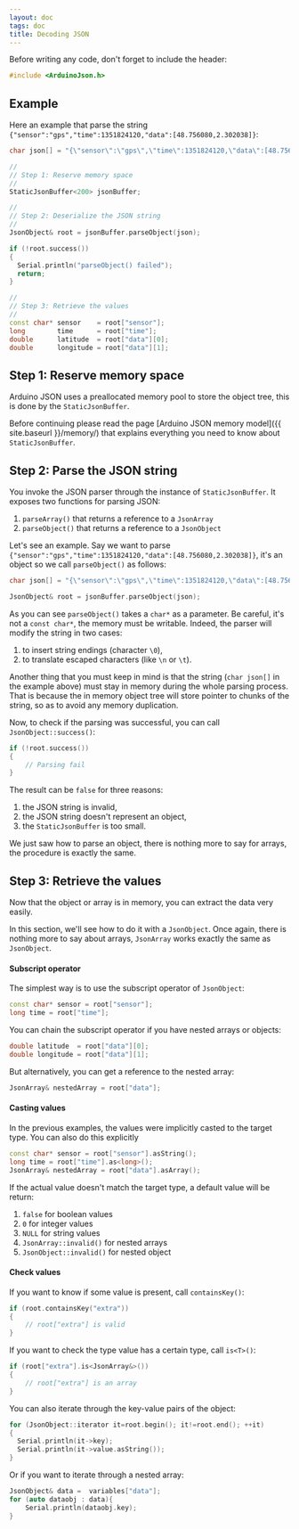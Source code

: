 ```yaml
---
layout: doc
tags: doc
title: Decoding JSON
---
```


Before writing any code, don't forget to include the header:

```c++
#include <ArduinoJson.h>
```

## Example

Here an example that parse the string `{"sensor":"gps","time":1351824120,"data":[48.756080,2.302038]}`:

```c++
char json[] = "{\"sensor\":\"gps\",\"time\":1351824120,\"data\":[48.756080,2.302038]}";

//
// Step 1: Reserve memory space
//
StaticJsonBuffer<200> jsonBuffer;

//
// Step 2: Deserialize the JSON string
//
JsonObject& root = jsonBuffer.parseObject(json);

if (!root.success())
{
  Serial.println("parseObject() failed");
  return;
}

//
// Step 3: Retrieve the values
//
const char* sensor    = root["sensor"];
long        time      = root["time"];
double      latitude  = root["data"][0];
double      longitude = root["data"][1];
```

## Step 1: Reserve memory space

Arduino JSON uses a preallocated memory pool to store the object tree, this is done by the `StaticJsonBuffer`.

Before continuing please read the page [Arduino JSON memory model]({{ site.baseurl }}/memory/) that explains everything you need to know about `StaticJsonBuffer`.

## Step 2: Parse the JSON string

You invoke the JSON parser through the instance of `StaticJsonBuffer`.
It exposes two functions for parsing JSON:

1. `parseArray()` that returns a reference to a `JsonArray`
2. `parseObject()` that returns a reference to a `JsonObject`

Let's see an example.
Say we want to parse `{"sensor":"gps","time":1351824120,"data":[48.756080,2.302038]}`, it's an object so we call `parseObject()` as follows:

```c++
char json[] = "{\"sensor\":\"gps\",\"time\":1351824120,\"data\":[48.756080,2.302038]}";

JsonObject& root = jsonBuffer.parseObject(json);
```

As you can see `parseObject()` takes a `char*` as a parameter.
Be careful, it's not a `const char*`, the memory must be writable.
Indeed, the parser will modify the string in two cases:

1. to insert string endings (character `\0`),
2. to translate escaped characters (like `\n` or `\t`).

Another thing that you must keep in mind is that the string (`char json[]` in the example above) must stay in memory during the whole parsing process.
That is because the in memory object tree will store pointer to chunks of the string, so as to avoid any memory duplication. 

Now, to check if the parsing was successful, you can call `JsonObject::success()`:

```c++
if (!root.success())
{
    // Parsing fail
}
```

The result can be `false` for three reasons:

1. the JSON string is invalid,
2. the JSON string doesn't represent an object,
3. the `StaticJsonBuffer` is too small.

We just saw how to parse an object, there is nothing more to say for arrays, the procedure is exactly the same.

## Step 3: Retrieve the values

Now that the object or array is in memory, you can extract the data very easily.

In this section, we'll see how to do it with a `JsonObject`.
Once again, there is nothing more to say about arrays, `JsonArray` works exactly the same as `JsonObject`.

#### Subscript operator

The simplest way is to use the subscript operator of `JsonObject`:

```c++
const char* sensor = root["sensor"];
long time = root["time"];
```

You can chain the subscript operator if you have nested arrays or objects:

```c++
double latitude  = root["data"][0];
double longitude = root["data"][1];
```

But alternatively, you can get a reference to the nested array:

```c++
JsonArray& nestedArray = root["data"];
```

#### Casting values

In the previous examples, the values were implicitly casted to the target type.
You can also do this explicitly

```c++
const char* sensor = root["sensor"].asString();
long time = root["time"].as<long>();
JsonArray& nestedArray = root["data"].asArray();
```

If the actual value doesn't match the target type, a default value will be return:

1. `false` for boolean values
2. `0` for integer values
3. `NULL` for string values
4. `JsonArray::invalid()` for nested arrays
5. `JsonObject::invalid()` for nested object

#### Check values

If you want to know if some value is present, call `containsKey()`:

```c++
if (root.containsKey("extra"))
{
    // root["extra"] is valid
}
```

If you want to check the type value has a certain type, call `is<T>()`:

```c++
if (root["extra"].is<JsonArray&>())
{
    // root["extra"] is an array
}
```

You can also iterate through the key-value pairs of the object:

```c++
for (JsonObject::iterator it=root.begin(); it!=root.end(); ++it)
{
  Serial.println(it->key);
  Serial.println(it->value.asString());
}
```

Or if you want to iterate through a nested array:

```c++
JsonObject& data =  variables["data"];
for (auto dataobj : data){
    Serial.println(dataobj.key);
}
```

